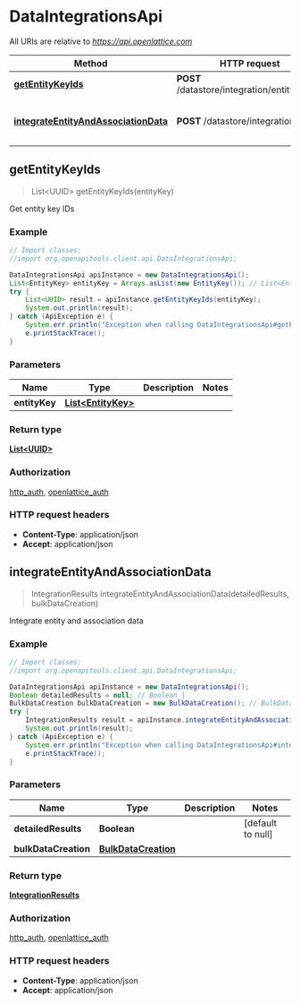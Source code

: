 # DataIntegrationsApi

All URIs are relative to *https://api.openlattice.com*

Method | HTTP request | Description
------------- | ------------- | -------------
[**getEntityKeyIds**](DataIntegrationsApi.md#getEntityKeyIds) | **POST** /datastore/integration/entityKeyIds | Get entity key IDs
[**integrateEntityAndAssociationData**](DataIntegrationsApi.md#integrateEntityAndAssociationData) | **POST** /datastore/integration | Integrate entity and association data



## getEntityKeyIds

> List&lt;UUID&gt; getEntityKeyIds(entityKey)

Get entity key IDs

### Example

```java
// Import classes:
//import org.openapitools.client.api.DataIntegrationsApi;

DataIntegrationsApi apiInstance = new DataIntegrationsApi();
List<EntityKey> entityKey = Arrays.asList(new EntityKey()); // List<EntityKey> | 
try {
    List<UUID> result = apiInstance.getEntityKeyIds(entityKey);
    System.out.println(result);
} catch (ApiException e) {
    System.err.println("Exception when calling DataIntegrationsApi#getEntityKeyIds");
    e.printStackTrace();
}
```

### Parameters


Name | Type | Description  | Notes
------------- | ------------- | ------------- | -------------
 **entityKey** | [**List&lt;EntityKey&gt;**](EntityKey.md)|  |

### Return type

[**List&lt;UUID&gt;**](UUID.md)

### Authorization

[http_auth](../README.md#http_auth), [openlattice_auth](../README.md#openlattice_auth)

### HTTP request headers

- **Content-Type**: application/json
- **Accept**: application/json


## integrateEntityAndAssociationData

> IntegrationResults integrateEntityAndAssociationData(detailedResults, bulkDataCreation)

Integrate entity and association data

### Example

```java
// Import classes:
//import org.openapitools.client.api.DataIntegrationsApi;

DataIntegrationsApi apiInstance = new DataIntegrationsApi();
Boolean detailedResults = null; // Boolean | 
BulkDataCreation bulkDataCreation = new BulkDataCreation(); // BulkDataCreation | 
try {
    IntegrationResults result = apiInstance.integrateEntityAndAssociationData(detailedResults, bulkDataCreation);
    System.out.println(result);
} catch (ApiException e) {
    System.err.println("Exception when calling DataIntegrationsApi#integrateEntityAndAssociationData");
    e.printStackTrace();
}
```

### Parameters


Name | Type | Description  | Notes
------------- | ------------- | ------------- | -------------
 **detailedResults** | **Boolean**|  | [default to null]
 **bulkDataCreation** | [**BulkDataCreation**](BulkDataCreation.md)|  |

### Return type

[**IntegrationResults**](IntegrationResults.md)

### Authorization

[http_auth](../README.md#http_auth), [openlattice_auth](../README.md#openlattice_auth)

### HTTP request headers

- **Content-Type**: application/json
- **Accept**: application/json

